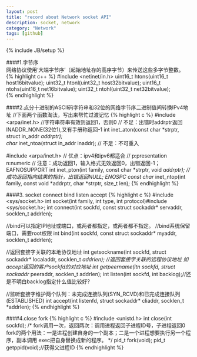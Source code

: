 ```yaml
---
layout: post
title: "record about Network socket API"
description: socket, network
category: "Network"
tags: [github]
---
```

{% include JB/setup %}

####1.字节序  
网络协议使用‘大端字节序’（起始地址存的高序字节）来传送这些多字节整数。
{% highlight c++ %}
#include <netinet/in.h>
uint16_t htons(uint16_t host16bitvalue);
uint32_t htonl(uint32_t host32bitvalue);
uint16_t ntohs(uint16_t net16bitvalue);
uint32_t ntohl(uint32_t net32bitvalue);  
{% endhighlight %}

####2.点分十进制的ASCII码字符串和32位的网络字节序二进制值间转换IPv4地址
//下面两个函数淘汰，写出来帮忙过渡记忆
{% highlight c %}
#include <arpa/inet.h>
//字符串符串有效则返回1，否则0
// 不足：出错时addrptr返回 INADDR_NONE(32位1),又有手册称返回-1
int inet_aton(const char *strptr, struct in_addr *addrptr);		
char* inet_ntoa(struct in_addr inaddr);	// 不足：不可重入


#include <arpa/inet.h>
// 优点：ipv4和ipv6都适合 
// p:presentation n:numeric
// 注意：成功返回1，输入格式无效返回0，出错返回-1；EAFNOSUPPORT
int inet_pton(int family, const char *strptr, void *addrptr);
// 成功返回指向结果的指针，出错返回NULL; ENOSPC
const char* inet_ntop(int family, const void *addrptr, char *strptr, size_t len);
{% endhighlight %}

####3. socket connect bind listen accept
{% highlight c %}
#include <sys/socket.h>
int socket(int family, int type, int protocol)#include <sys/socket.h>;
int connect(int sockfd, const struct sockaddr* servaddr, socklen_t addrlen);

//bind可以指定IP地址或端口，或两者都指定，或两者都不指定。
//bind系统保留端口，需要root权限
int bind(int sockfd, const struct sockaddr* myaddr, socklen_t addrlen);

//返回套接字关联的本地协议地址
int getsockname(int sockfd, struct sockaddr* localaddr, socklen_t *addrlen);
//返回套接字关联的远程协议地址 如accept返回的客户sockfd的对应地址
int getpeername(itn sockfd, struct sockaddr* peeraddr, socklen_t addrlen);
int listen(int sockfd, int backlog);//还是不明白backlog指定什么值比较好?

//监听套接字维护两个队列：未完成连接队列(SYN_RCVD)和已完成连接队列(ESTABLISHED)
int accept(int listenfd, struct sockaddr* cliaddr, socklen_t *addrlen);
{% endhighlight %}

####4.close fork
{% highlight c %}
 #include <unistd.h>
int close(int sockfd);
/*
fork调用一次，返回两次：调用进程返回子进程ID号，子进程返回0
fork的两个用法：一是进程创建自身的一个副本；二是一个进程想要执行另一个程序，副本调用 exec把自身替换成新的程序。
*/
pid_t fork(void);
pid_t getppid(void);//获得父进程ID
{% endhighlight %}



